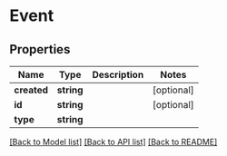 # Event

## Properties
Name | Type | Description | Notes
------------ | ------------- | ------------- | -------------
**created** | **string** |  | [optional] 
**id** | **string** |  | [optional] 
**type** | **string** |  | 

[[Back to Model list]](../README.md#documentation-for-models) [[Back to API list]](../README.md#documentation-for-api-endpoints) [[Back to README]](../README.md)


